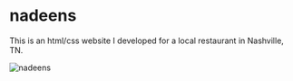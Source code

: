 # nadeens

This is an html/css website I developed for a local restaurant in Nashville, TN.

![nadeens](https://github.com/nickBlack4/nadeens-hermitage-haven/blob/master/nadeens.png "Nadeen's website")
